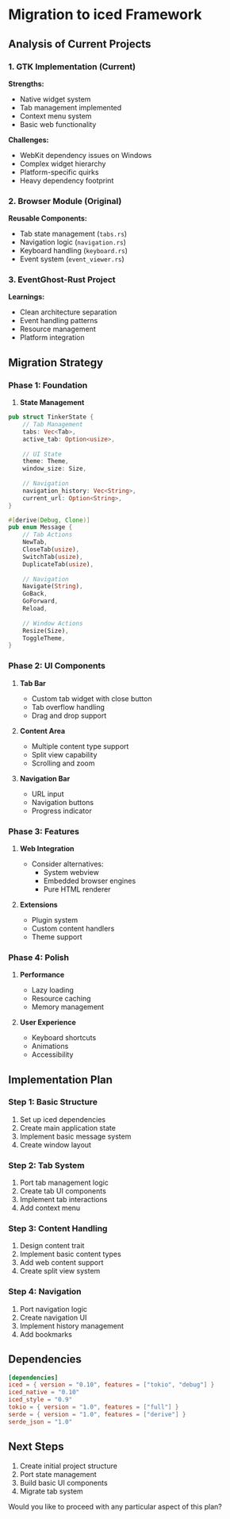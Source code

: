 # Migration to iced Framework

## Analysis of Current Projects

### 1. GTK Implementation (Current)
**Strengths:**
- Native widget system
- Tab management implemented
- Context menu system
- Basic web functionality

**Challenges:**
- WebKit dependency issues on Windows
- Complex widget hierarchy
- Platform-specific quirks
- Heavy dependency footprint

### 2. Browser Module (Original)
**Reusable Components:**
- Tab state management (`tabs.rs`)
- Navigation logic (`navigation.rs`)
- Keyboard handling (`keyboard.rs`)
- Event system (`event_viewer.rs`)

### 3. EventGhost-Rust Project
**Learnings:**
- Clean architecture separation
- Event handling patterns
- Resource management
- Platform integration

## Migration Strategy

### Phase 1: Foundation
1. **State Management**
```rust
pub struct TinkerState {
    // Tab Management
    tabs: Vec<Tab>,
    active_tab: Option<usize>,
    
    // UI State
    theme: Theme,
    window_size: Size,
    
    // Navigation
    navigation_history: Vec<String>,
    current_url: Option<String>,
}

#[derive(Debug, Clone)]
pub enum Message {
    // Tab Actions
    NewTab,
    CloseTab(usize),
    SwitchTab(usize),
    DuplicateTab(usize),
    
    // Navigation
    Navigate(String),
    GoBack,
    GoForward,
    Reload,
    
    // Window Actions
    Resize(Size),
    ToggleTheme,
}
```

### Phase 2: UI Components
1. **Tab Bar**
   - Custom tab widget with close button
   - Tab overflow handling
   - Drag and drop support

2. **Content Area**
   - Multiple content type support
   - Split view capability
   - Scrolling and zoom

3. **Navigation Bar**
   - URL input
   - Navigation buttons
   - Progress indicator

### Phase 3: Features
1. **Web Integration**
   - Consider alternatives:
     - System webview
     - Embedded browser engines
     - Pure HTML renderer

2. **Extensions**
   - Plugin system
   - Custom content handlers
   - Theme support

### Phase 4: Polish
1. **Performance**
   - Lazy loading
   - Resource caching
   - Memory management

2. **User Experience**
   - Keyboard shortcuts
   - Animations
   - Accessibility

## Implementation Plan

### Step 1: Basic Structure
1. Set up iced dependencies
2. Create main application state
3. Implement basic message system
4. Create window layout

### Step 2: Tab System
1. Port tab management logic
2. Create tab UI components
3. Implement tab interactions
4. Add context menu

### Step 3: Content Handling
1. Design content trait
2. Implement basic content types
3. Add web content support
4. Create split view system

### Step 4: Navigation
1. Port navigation logic
2. Create navigation UI
3. Implement history management
4. Add bookmarks

## Dependencies
```toml
[dependencies]
iced = { version = "0.10", features = ["tokio", "debug"] }
iced_native = "0.10"
iced_style = "0.9"
tokio = { version = "1.0", features = ["full"] }
serde = { version = "1.0", features = ["derive"] }
serde_json = "1.0"
```

## Next Steps
1. Create initial project structure
2. Port state management
3. Build basic UI components
4. Migrate tab system

Would you like to proceed with any particular aspect of this plan? 